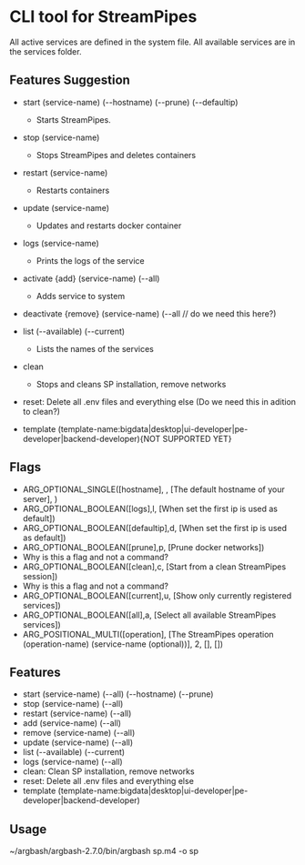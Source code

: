 # CLI tool for StreamPipes

All active services are defined in the system file.
All available services are in the services folder.

## Features Suggestion
* start (service-name) (--hostname) (--prune) (--defaultip)
  * Starts StreamPipes.
* stop (service-name) 
  * Stops StreamPipes and deletes containers
* restart (service-name) 
  * Restarts containers
* update (service-name)
  * Updates and restarts docker container
* logs (service-name)
  * Prints the logs of the service

* activate {add} (service-name) (--all)
  * Adds service to system 
* deactivate {remove} (service-name) (--all // do we need this here?)
* list (--available) (--current)
  * Lists the names of the services

* clean
  * Stops and cleans SP installation, remove networks
* reset: Delete all .env files and everything else (Do we need this in adition to clean?)

* template (template-name:bigdata|desktop|ui-developer|pe-developer|backend-developer){NOT SUPPORTED YET} 

## Flags

* ARG_OPTIONAL_SINGLE([hostname], , [The default hostname of your server], )
* ARG_OPTIONAL_BOOLEAN([logs],l, [When set the first ip is used as default])
* ARG_OPTIONAL_BOOLEAN([defaultip],d, [When set the first ip is used as default])
* ARG_OPTIONAL_BOOLEAN([prune],p, [Prune docker networks])
 * Why is this a flag and not a command?
* ARG_OPTIONAL_BOOLEAN([clean],c, [Start from a clean StreamPipes session])
 * Why is this a flag and not a command?
* ARG_OPTIONAL_BOOLEAN([current],u, [Show only currently registered services])
* ARG_OPTIONAL_BOOLEAN([all],a, [Select all available StreamPipes services])
* ARG_POSITIONAL_MULTI([operation], [The StreamPipes operation (operation-name) (service-name (optional))], 2, [], [])



## Features

* start (service-name) (--all) (--hostname) (--prune)
* stop (service-name) (--all)
* restart (service-name) (--all)
* add (service-name) (--all)
* remove (service-name) (--all)
* update (service-name) (--all)
* list (--available) (--current)
* logs (service-name) (--all)
* clean: Clean SP installation, remove networks
* reset: Delete all .env files and everything else
* template (template-name:bigdata|desktop|ui-developer|pe-developer|backend-developer)


## Usage

~/argbash/argbash-2.7.0/bin/argbash sp.m4 -o sp
